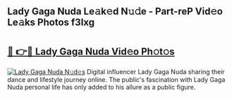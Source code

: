 ## Lady Gaga Nuda Le𝚊k𝚎d N𝚞𝚍e - Part-reP Vid𝚎o Le𝚊ks Photos f3Ixg

# <h2><a href="http://fbb9i75.evod.top/?m=Lady+Gaga+Nuda">🔗 👉🔴 Lady Gaga Nuda Vid𝚎o Ph𝚘t𝚘s</a></h2>

[![Lady Gaga Nuda N𝚞d𝚎s](https://i.imgur.com/8V9OHl7.gif)](http://fbb9i75.evod.top/?m=Lady+Gaga+Nuda)
Digital influencer Lady Gaga Nuda sharing their dance and lifestyle journey online. The public's fascination with Lady Gaga Nuda personal life has only added to his allure as a public figure. 
